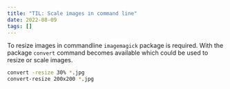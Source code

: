 ```yaml
---
title: "TIL: Scale images in command line"
date: 2022-08-09
tags: []
---
```


To resize images in commandline `imagemagick` package is required. With the
package `convert` command becomes available which could be used to resize or
scale images.

```sh
convert -resize 30% *.jpg
convert-resize 200x200 *.jpg
```
